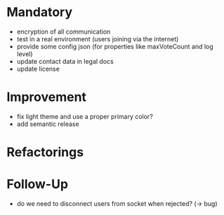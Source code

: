 # Mandatory

- encryption of all communication
- test in a real environment (users joining via the internet)
- provide some config json (for properties like maxVoteCount and log level)
- update contact data in legal docs
- update license

# Improvement

- fix light theme and use a proper primary color?
- add semantic release

# Refactorings

# Follow-Up

- do we need to disconnect users from socket when rejected? (-> bug)
